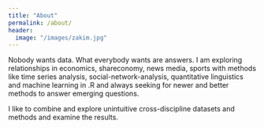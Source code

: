 ```yaml
---
title: "About"
permalink: /about/
header:
  image: "/images/zakim.jpg"
---
```



Nobody wants data. What everybody wants are answers.
I am exploring relationships in economics, shareconomy, news media, sports with methods like time series analysis, social-network-analysis, quantitative linguistics and machine learning in .R and always seeking for newer and better methods to answer emerging questions.

I like to combine and explore unintuitive cross-discipline datasets and methods and examine the results.  
